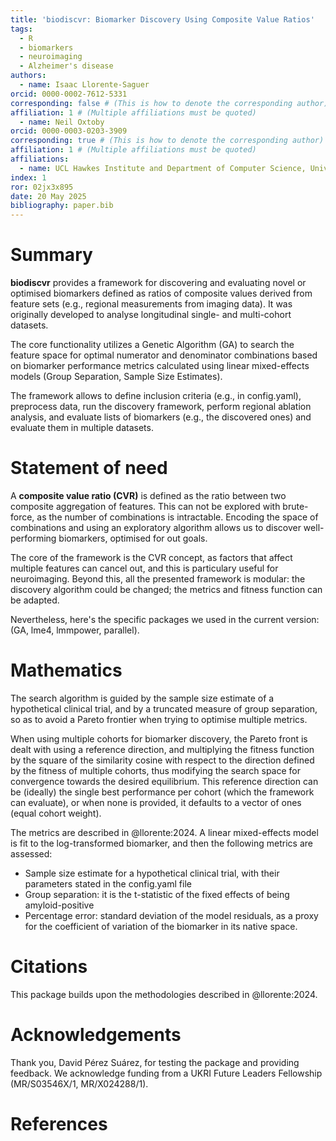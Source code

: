 ```yaml
---
title: 'biodiscvr: Biomarker Discovery Using Composite Value Ratios'
tags:
  - R
  - biomarkers
  - neuroimaging
  - Alzheimer's disease
authors:
  - name: Isaac Llorente-Saguer
orcid: 0000-0002-7612-5331
corresponding: false # (This is how to denote the corresponding author)
affiliation: 1 # (Multiple affiliations must be quoted)
  - name: Neil Oxtoby
orcid: 0000-0003-0203-3909
corresponding: true # (This is how to denote the corresponding author)
affiliation: 1 # (Multiple affiliations must be quoted)
affiliations:
  - name: UCL Hawkes Institute and Department of Computer Science, University College London, United Kingdom
index: 1
ror: 02jx3x895
date: 20 May 2025
bibliography: paper.bib
---
```

  
# Summary
  
**biodiscvr** provides a framework for discovering and evaluating novel or 
optimised biomarkers defined as ratios of composite values derived from 
feature sets (e.g., regional measurements from imaging data). 
It was originally developed to analyse longitudinal single- and multi-cohort datasets.

The core functionality utilizes a Genetic Algorithm (GA) to search the 
feature space for optimal numerator and denominator combinations based on 
biomarker performance metrics calculated using linear mixed-effects models 
(Group Separation, Sample Size Estimates).

The framework allows to define inclusion criteria (e.g., in config.yaml),
preprocess data, run the discovery framework, perform regional ablation analysis,
and evaluate lists of biomarkers (e.g., the discovered ones) and 
evaluate them in multiple datasets.

# Statement of need

A **composite value ratio (CVR)** is defined as the ratio between two composite 
aggregation of features. This can not be explored with brute-force, as the
number of combinations is intractable. Encoding the space of combinations 
and using an exploratory algorithm allows us to discover well-performing
biomarkers, optimised for out goals.

The core of the framework is the CVR concept, as factors that affect multiple
features can cancel out, and this is particulary useful for neuroimaging.
Beyond this, all the presented framework is modular: the discovery algorithm 
could be changed; the metrics and fitness function can be adapted.

Nevertheless, here's the specific packages we used in the current version:
(GA, lme4, lmmpower, parallel).

# Mathematics

The search algorithm is guided by the sample size estimate of a hypothetical clinical trial,
and by a truncated measure of group separation, so as to avoid 
a Pareto frontier when trying to optimise multiple metrics.

When using multiple cohorts for biomarker discovery, the Pareto front is dealt
with using a reference direction, and multiplying the fitness function by the 
square of the similarity cosine with respect to the direction defined by the 
fitness of multiple cohorts, thus modifying the search space for convergence 
towards the desired equilibrium. This reference direction can be (ideally) the single best performance per cohort 
(which the framework can evaluate), or when none is provided, it defaults to 
a vector of ones (equal cohort weight).

The metrics are described in @llorente:2024. A linear mixed-effects model is fit 
to the log-transformed biomarker, and then the following metrics are assessed:
- Sample size estimate for a hypothetical clinical trial, with their parameters 
    stated in the config.yaml file
- Group separation: it is the t-statistic of the fixed effects of being amyloid-positive
- Percentage error: standard deviation of the model residuals, as a proxy for 
    the coefficient of variation of the biomarker in its native space. 

    
# Citations
    
This package builds upon the methodologies described in @llorente:2024. 
  
# Acknowledgements

Thank you, David Pérez Suárez, for testing the package and providing feedback.
We acknowledge funding from a UKRI Future Leaders Fellowship (MR/S03546X/1, MR/X024288/1).
  
# References